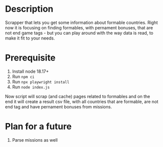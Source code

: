 # Description

Scrapper that lets you get some information about formable countries. Right now it is focusing on finding formables, with pernament bonuses, that are not end game tags - but you can play around with the way data is read, to make it fit to your needs.

# Prerequisite

1. Install node 18.17+
2. Run `npm ci`
3. Run `npx playwright install`
4. Run `node index.js`

Now script will scrap (and cache) pages related to formables and on the end it will create a result csv file, with all countries that are formable, are not end tag and have pernament bonuses from missions.

# Plan for a future

1. Parse missions as well
